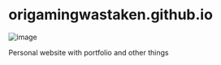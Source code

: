 # origamingwastaken.github.io
![image](https://user-images.githubusercontent.com/74014262/236886599-6151b867-7275-481c-b119-33d30275b22b.png)

Personal website with portfolio and other things
